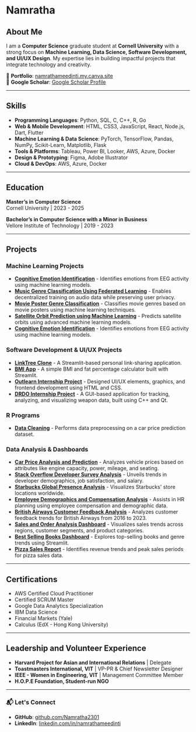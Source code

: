 # Namratha 

## About Me  
I am a **Computer Science** graduate student at **Cornell University** with a strong focus on **Machine Learning, Data Science, Software Development, and UI/UX Design**. My expertise lies in building impactful projects that integrate technology and creativity.  

📂 **Portfolio**: [namrathameedinti.my.canva.site](https://namrathameedinti.my.canva.site)  
📄 **Google Scholar**: [Google Scholar Profile](https://scholar.google.com/citations?user=XGkVFoQAAAAJ&hl=en)  

---

## Skills  

- **Programming Languages**: Python, SQL, C, C++, R, Go
- **Web & Mobile Development**: HTML, CSS3, JavaScript, React, Node.js, Dart, Flutter
- **Machine Learning & Data Science**: PyTorch, TensorFlow, Pandas, NumPy, Scikit-Learn, Matplotlib, Flask  
- **Tools & Platforms**: Tableau, Power BI, Looker, AWS, Azure, Docker  
- **Design & Prototyping**: Figma, Adobe Illustrator  
- **Cloud & DevOps**: AWS, Azure, Docker  

---

## Education  

**Master’s in Computer Science**  
Cornell University | 2023 - 2025  

**Bachelor’s in Computer Science with a Minor in Business**  
Vellore Institute of Technology | 2019 - 2023  

---

## Projects  

### Machine Learning Projects  
- **[Cognitive Emotion Identification](https://github.com/Namratha2301/CognitiveEmotion)** - Identifies emotions from EEG activity using machine learning models.  
- **[Music Genre Classification Using Federated Learning](https://github.com/Namratha2301/music-genre-classification-)** - Enables decentralized training on audio data while preserving user privacy.  
- **[Movie Poster Genre Classification](https://github.com/Namratha2301/Movie-Poster-Genre-Classification)** - Classifies movie genres based on movie posters using machine learning techniques.  
- **[Satellite Orbit Prediction using Machine Learning](https://github.com/Namratha2301/satellite_orbit_prediction)** - Predicts satellite orbits using advanced machine learning models.  
- **[Cognitive Emotion Identification](https://github.com/Namratha2301/CognitiveEmotion)** - Identifies emotions from EEG activity using machine learning models.  
### Software Development & UI/UX Projects  
- **[LinkTree Clone](https://github.com/Namratha2301/linktree-clone)** - A Streamlit-based personal link-sharing application.  
- **[BMI App](https://github.com/Namratha2301/bmi-app)** - A simple BMI and fat percentage calculator built with Streamlit.  
- **[Outlearn Internship Project](https://github.com/Namratha2301/outlearn-internship)** - Designed UI/UX elements, graphics, and frontend development using HTML and CSS.  
- **[DRDO Internship Project](https://github.com/Namratha2301/drdo-internship)** - A GUI-based application for tracking, analyzing, and visualizing weapon data, built using C++ and Qt.  

### R Programs  
- **[Data Cleaning](https://github.com/Namratha2301/r_programs)** - Performs data preprocessing on a car price prediction dataset.  

### Data Analysis & Dashboards  
- **[Car Price Analysis and Prediction](https://github.com/Namratha2301/CarPrice_AnalysisAndPrediction)** - Analyzes vehicle prices based on attributes like engine capacity, power, mileage, and seating.  
- **[Stack Overflow Developer Survey Analysis](https://github.com/Namratha2301/stackoverflow-analysis)** - Unveils trends in developer demographics, job satisfaction, and salary.  
- **[Starbucks Global Presence Analysis](https://github.com/Namratha2301/starbucks_global_presence)** - Visualizes Starbucks' store locations worldwide.  
- **[Employee Demographics and Compensation Analysis](https://github.com/Namratha2301/employee_demographics_compensation)** - Assists in HR planning using employee compensation and demographic data.  
- **[British Airways Customer Feedback Analysis](https://github.com/Namratha2301/british_airways_analysis)** - Analyzes customer feedback trends for British Airways from 2016 to 2023.  
- **[Sales and Order Analysis Dashboard](https://github.com/Namratha2301/sales-orders-analysis)** - Visualizes sales trends across regions, customer segments, and product categories.  
- **[Best Selling Books Dashboard](https://github.com/Namratha2301/best-selling-books)** - Explores top-selling books and genre trends using Streamlit.  
- **[Pizza Sales Report](https://github.com/Namratha2301/pizza-sales)** - Identifies revenue trends and peak sales periods for pizza sales data.  

---

## Certifications  
- AWS Certified Cloud Practitioner  
- Certified SCRUM Master  
- Google Data Analytics Specialization  
- IBM Data Science  
- Financial Markets (Yale)  
- Calculus (EdX - Hong Kong University)  

---

## Leadership and Volunteer Experience  
- **Harvard Project for Asian and International Relations** | Delegate  
- **Toastmasters International, VIT** | VP-PR & Chief Newsletter Designer  
- **IEEE - Women in Engineering, VIT** | Management Committee Member  
- **H.O.P.E Foundation, Student-run NGO**  

---

### 📬 Let's Connect  
- **GitHub**: [github.com/Namratha2301](https://github.com/Namratha2301)  
- **LinkedIn**: [linkedin.com/in/namrathameedinti](https://linkedin.com/in/namrathameedinti)  

